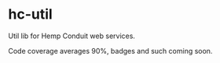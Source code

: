 # hc-util

Util lib for Hemp Conduit web services.

Code coverage averages 90%, badges and such coming soon.
